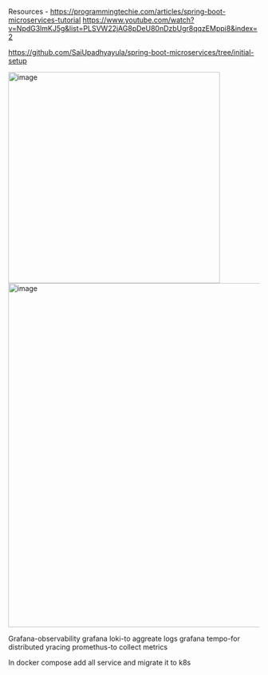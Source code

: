 Resources -
https://programmingtechie.com/articles/spring-boot-microservices-tutorial
https://www.youtube.com/watch?v=NpdG3lmKJ5g&list=PLSVW22jAG8pDeU80nDzbUgr8qqzEMppi8&index=2

https://github.com/SaiUpadhyayula/spring-boot-microservices/tree/initial-setup

<img width="424" alt="image" src="https://github.com/user-attachments/assets/bc506076-8eb1-4b4f-afeb-ccceddf0a4d7" />

<img width="691" alt="image" src="https://github.com/user-attachments/assets/f980efe3-11b9-483b-9653-ef61c005d3a4" />

Grafana-observability
grafana loki-to aggreate logs
grafana tempo-for distributed yracing
promethus-to collect metrics

In docker compose add all service and migrate it to k8s


